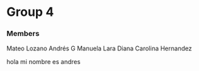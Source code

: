 # Group 4

### Members
Mateo Lozano
Andrés G
Manuela Lara
Diana Carolina Hernandez

hola mi nombre es andres